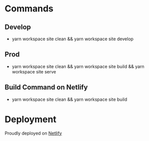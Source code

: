 # Commands

## Develop
- yarn workspace site clean && yarn workspace site develop

## Prod
- yarn workspace site clean && yarn workspace site build && yarn workspace site serve

## Build Command on Netlify
- yarn workspace site clean && yarn workspace site build

# Deployment
Proudly deployed on [Netlify](https://app.netlify.com/sites/gatsby-theme-portfolio-starter/overview)